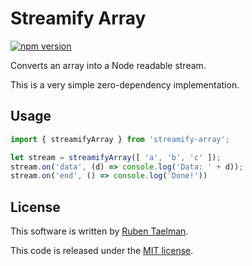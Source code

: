 # Streamify Array

[![npm version](https://badge.fury.io/js/streamify-array.svg)](https://www.npmjs.com/package/streamify-array)

Converts an array into a Node readable stream.

This is a very simple zero-dependency implementation.

## Usage

```javascript
import { streamifyArray } from 'streamify-array';

let stream = streamifyArray([ 'a', 'b', 'c' ]);
stream.on('data', (d) => console.log('Data: ' + d));
stream.on('end', () => console.log('Done!'))
```

## License
This software is written by [Ruben Taelman](http://rubensworks.net/).

This code is released under the [MIT license](http://opensource.org/licenses/MIT).
